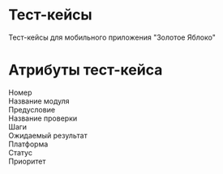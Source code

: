 # Тест-кейсы
Тест-кейсы для мобильного приложения "Золотое Яблоко"

# Атрибуты тест-кейса
Номер  
Название модуля  
Предусловие  
Название проверки  
Шаги  
Ожидаемый результат  
Платформа  
Статус  
Приоритет  
